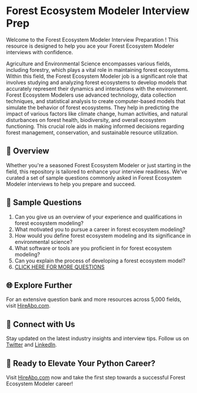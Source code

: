 # Forest Ecosystem Modeler Interview Prep

Welcome to the Forest Ecosystem Modeler Interview Preparation ! This resource is designed to help you ace your Forest Ecosystem Modeler interviews with confidence.

Agriculture and Environmental Science encompasses various fields, including forestry, which plays a vital role in maintaining forest ecosystems. Within this field, the Forest Ecosystem Modeler job is a significant role that involves studying and analyzing forest ecosystems to develop models that accurately represent their dynamics and interactions with the environment. Forest Ecosystem Modelers use advanced technology, data collection techniques, and statistical analysis to create computer-based models that simulate the behavior of forest ecosystems. They help in predicting the impact of various factors like climate change, human activities, and natural disturbances on forest health, biodiversity, and overall ecosystem functioning. This crucial role aids in making informed decisions regarding forest management, conservation, and sustainable resource utilization.

## 🚀 Overview

Whether you're a seasoned Forest Ecosystem Modeler or just starting in the field, this repository is tailored to enhance your interview readiness. We've curated a set of sample questions commonly asked in Forest Ecosystem Modeler interviews to help you prepare and succeed.

## 📝 Sample Questions

1. Can you give us an overview of your experience and qualifications in forest ecosystem modeling?
2. What motivated you to pursue a career in forest ecosystem modeling?
3. How would you define forest ecosystem modeling and its significance in environmental science?
4. What software or tools are you proficient in for forest ecosystem modeling?
5. Can you explain the process of developing a forest ecosystem model?
6. [CLICK HERE FOR MORE QUESTIONS](https://hireabo.com/job/10_2_33/Forest%20Ecosystem%20Modeler)

## 🌐 Explore Further

For an extensive question bank and more resources across 5,000 fields, visit [HireAbo.com](https://www.hireabo.com).

## 📱 Connect with Us

Stay updated on the latest industry insights and interview tips. Follow us on [Twitter](https://twitter.com/hireabo) and [LinkedIn](https://www.linkedin.com/in/hire-abo-3609972a8/).

## 🚀 Ready to Elevate Your Python Career?

Visit [HireAbo.com](https://www.hireabo.com) now and take the first step towards a successful Forest Ecosystem Modeler career!